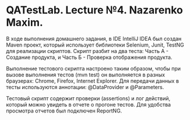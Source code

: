 # QATestLab. Lecture №4. Nazarenko Maxim.

В ходе выполнения домашнего задания, в IDE IntelliJ IDEA был создан Maven проект, который использует библиотеки Selenium, Junit, TestNG для реализации скриптов.
Скрипт разбит на два теста: Часть А - Создание продукта, и Часть Б - Проверка отображения продукта.

Выполнение тестового скрипта настроено таким образом, чтобы при вызове выполнения тестов (mvn test) он выполняется в разных браузерах: Chrome, Firefox, Internet Explorer.
Для передачи данных в тесты используются аннотации: @DataProvider и @Parameters.

Тестовый скрипт содержит проверки (assertions) и лог действий, который можно увидеть в отчете о прогоне тестов. 
Для удобства просмотра отчетов был подключен ReportNG.
